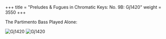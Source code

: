 +++
title = "Preludes & Fugues in Chromatic Keys: No. 9B: Gj1420"
weight = 3550
+++

The Partimento Bass Played Alone:

![Gj1420](/img/46FenBk5p1.jpg)
![Gj1420](/img/46FenBk5p2.jpg)
